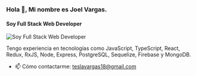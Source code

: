 ### Hola 👋, Mi nombre es Joel Vargas. 
#### Soy Full Stack Web Developer

![Soy Full Stack Web Developer](https://i.imgur.com/CprM7CH.png)

Tengo experiencia en tecnologías como JavaScript, TypeScript, React, Redux, RxJS, Node, Express, PostgreSQL, Sequelize, Firebase y MongoDB.  
- 📫 Cómo contactarme: teslavargas18@gmail.com



